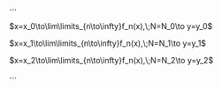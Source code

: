 $\cdots$  
  
$x=x_0\to\lim\limits_{n\to\infty}f_n(x),\;N=N_0\to y=y_0$  
  
$x=x_1\to\lim\limits_{n\to\infty}f_n(x),\;N=N_1\to y=y_1$  
  
$x=x_2\to\lim\limits_{n\to\infty}f_n(x),\;N=N_2\to y=y_2$  
  
$\cdots$  

